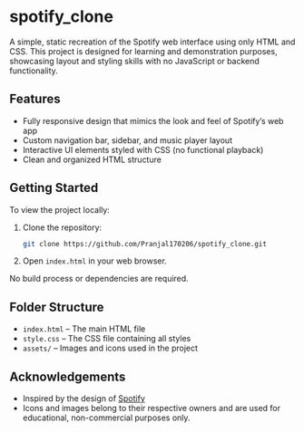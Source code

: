 # spotify_clone

A simple, static recreation of the Spotify web interface using only HTML and CSS. This project is designed for learning and demonstration purposes, showcasing layout and styling skills with no JavaScript or backend functionality.

## Features

- Fully responsive design that mimics the look and feel of Spotify’s web app
- Custom navigation bar, sidebar, and music player layout
- Interactive UI elements styled with CSS (no functional playback)
- Clean and organized HTML structure

>

## Getting Started

To view the project locally:

1. Clone the repository:
    ```bash
    git clone https://github.com/Pranjal170206/spotify_clone.git
    ```
2. Open `index.html` in your web browser.

No build process or dependencies are required.

## Folder Structure

- `index.html` – The main HTML file
- `style.css` – The CSS file containing all styles
- `assets/` – Images and icons used in the project


## Acknowledgements

- Inspired by the design of [Spotify](https://spotify.com)
- Icons and images belong to their respective owners and are used for educational, non-commercial purposes only.
